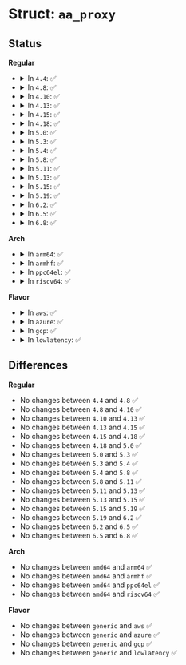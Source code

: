 # Struct: <code>aa_proxy</code>

## Status
<b>Regular</b>
<ul>
<li>
<details>
<summary>In <code>4.4</code>: ✅</summary>

```c
struct aa_proxy {
    struct kref count;
    struct aa_label *label;
};
```
</details>
</li>
<li>
<details>
<summary>In <code>4.8</code>: ✅</summary>

```c
struct aa_proxy {
    struct kref count;
    struct aa_label *label;
};
```
</details>
</li>
<li>
<details>
<summary>In <code>4.10</code>: ✅</summary>

```c
struct aa_proxy {
    struct kref count;
    struct aa_label *label;
};
```
</details>
</li>
<li>
<details>
<summary>In <code>4.13</code>: ✅</summary>

```c
struct aa_proxy {
    struct kref count;
    struct aa_label *label;
};
```
</details>
</li>
<li>
<details>
<summary>In <code>4.15</code>: ✅</summary>

```c
struct aa_proxy {
    struct kref count;
    struct aa_label *label;
};
```
</details>
</li>
<li>
<details>
<summary>In <code>4.18</code>: ✅</summary>

```c
struct aa_proxy {
    struct kref count;
    struct aa_label *label;
};
```
</details>
</li>
<li>
<details>
<summary>In <code>5.0</code>: ✅</summary>

```c
struct aa_proxy {
    struct kref count;
    struct aa_label *label;
};
```
</details>
</li>
<li>
<details>
<summary>In <code>5.3</code>: ✅</summary>

```c
struct aa_proxy {
    struct kref count;
    struct aa_label *label;
};
```
</details>
</li>
<li>
<details>
<summary>In <code>5.4</code>: ✅</summary>

```c
struct aa_proxy {
    struct kref count;
    struct aa_label *label;
};
```
</details>
</li>
<li>
<details>
<summary>In <code>5.8</code>: ✅</summary>

```c
struct aa_proxy {
    struct kref count;
    struct aa_label *label;
};
```
</details>
</li>
<li>
<details>
<summary>In <code>5.11</code>: ✅</summary>

```c
struct aa_proxy {
    struct kref count;
    struct aa_label *label;
};
```
</details>
</li>
<li>
<details>
<summary>In <code>5.13</code>: ✅</summary>

```c
struct aa_proxy {
    struct kref count;
    struct aa_label *label;
};
```
</details>
</li>
<li>
<details>
<summary>In <code>5.15</code>: ✅</summary>

```c
struct aa_proxy {
    struct kref count;
    struct aa_label *label;
};
```
</details>
</li>
<li>
<details>
<summary>In <code>5.19</code>: ✅</summary>

```c
struct aa_proxy {
    struct kref count;
    struct aa_label *label;
};
```
</details>
</li>
<li>
<details>
<summary>In <code>6.2</code>: ✅</summary>

```c
struct aa_proxy {
    struct kref count;
    struct aa_label *label;
};
```
</details>
</li>
<li>
<details>
<summary>In <code>6.5</code>: ✅</summary>

```c
struct aa_proxy {
    struct kref count;
    struct aa_label *label;
};
```
</details>
</li>
<li>
<details>
<summary>In <code>6.8</code>: ✅</summary>

```c
struct aa_proxy {
    struct kref count;
    struct aa_label *label;
};
```
</details>
</li>
</ul>
<b>Arch</b>
<ul>
<li>
<details>
<summary>In <code>arm64</code>: ✅</summary>

```c
struct aa_proxy {
    struct kref count;
    struct aa_label *label;
};
```
</details>
</li>
<li>
<details>
<summary>In <code>armhf</code>: ✅</summary>

```c
struct aa_proxy {
    struct kref count;
    struct aa_label *label;
};
```
</details>
</li>
<li>
<details>
<summary>In <code>ppc64el</code>: ✅</summary>

```c
struct aa_proxy {
    struct kref count;
    struct aa_label *label;
};
```
</details>
</li>
<li>
<details>
<summary>In <code>riscv64</code>: ✅</summary>

```c
struct aa_proxy {
    struct kref count;
    struct aa_label *label;
};
```
</details>
</li>
</ul>
<b>Flavor</b>
<ul>
<li>
<details>
<summary>In <code>aws</code>: ✅</summary>

```c
struct aa_proxy {
    struct kref count;
    struct aa_label *label;
};
```
</details>
</li>
<li>
<details>
<summary>In <code>azure</code>: ✅</summary>

```c
struct aa_proxy {
    struct kref count;
    struct aa_label *label;
};
```
</details>
</li>
<li>
<details>
<summary>In <code>gcp</code>: ✅</summary>

```c
struct aa_proxy {
    struct kref count;
    struct aa_label *label;
};
```
</details>
</li>
<li>
<details>
<summary>In <code>lowlatency</code>: ✅</summary>

```c
struct aa_proxy {
    struct kref count;
    struct aa_label *label;
};
```
</details>
</li>
</ul>

## Differences
<b>Regular</b>
<ul>
<li>
No changes between <code>4.4</code> and <code>4.8</code> ✅
</li>
<li>
No changes between <code>4.8</code> and <code>4.10</code> ✅
</li>
<li>
No changes between <code>4.10</code> and <code>4.13</code> ✅
</li>
<li>
No changes between <code>4.13</code> and <code>4.15</code> ✅
</li>
<li>
No changes between <code>4.15</code> and <code>4.18</code> ✅
</li>
<li>
No changes between <code>4.18</code> and <code>5.0</code> ✅
</li>
<li>
No changes between <code>5.0</code> and <code>5.3</code> ✅
</li>
<li>
No changes between <code>5.3</code> and <code>5.4</code> ✅
</li>
<li>
No changes between <code>5.4</code> and <code>5.8</code> ✅
</li>
<li>
No changes between <code>5.8</code> and <code>5.11</code> ✅
</li>
<li>
No changes between <code>5.11</code> and <code>5.13</code> ✅
</li>
<li>
No changes between <code>5.13</code> and <code>5.15</code> ✅
</li>
<li>
No changes between <code>5.15</code> and <code>5.19</code> ✅
</li>
<li>
No changes between <code>5.19</code> and <code>6.2</code> ✅
</li>
<li>
No changes between <code>6.2</code> and <code>6.5</code> ✅
</li>
<li>
No changes between <code>6.5</code> and <code>6.8</code> ✅
</li>
</ul>
<b>Arch</b>
<ul>
<li>
No changes between <code>amd64</code> and <code>arm64</code> ✅
</li>
<li>
No changes between <code>amd64</code> and <code>armhf</code> ✅
</li>
<li>
No changes between <code>amd64</code> and <code>ppc64el</code> ✅
</li>
<li>
No changes between <code>amd64</code> and <code>riscv64</code> ✅
</li>
</ul>
<b>Flavor</b>
<ul>
<li>
No changes between <code>generic</code> and <code>aws</code> ✅
</li>
<li>
No changes between <code>generic</code> and <code>azure</code> ✅
</li>
<li>
No changes between <code>generic</code> and <code>gcp</code> ✅
</li>
<li>
No changes between <code>generic</code> and <code>lowlatency</code> ✅
</li>
</ul>
